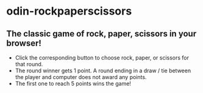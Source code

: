 # odin-rockpaperscissors

## The classic game of rock, paper, scissors in your browser!
- Click the corresponding button to choose rock, paper, or scissors for that round. 
- The round winner gets 1 point. A round ending in a draw / tie between the player and computer does not award any points.
- The first one to reach 5 points wins the game!
